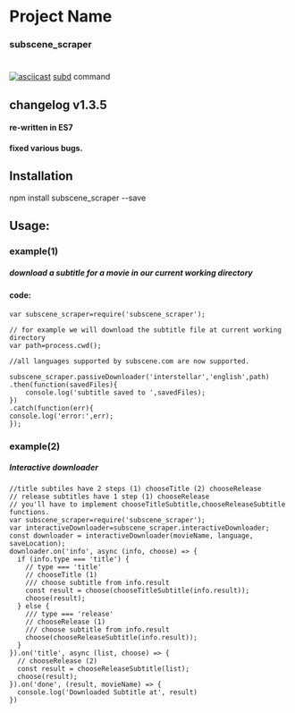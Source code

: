# Project Name

### subscene_scraper
#
#
[![asciicast](https://asciinema.org/a/1TwTvEdgZGUbJRZIORIGJr0ey.png)](https://asciinema.org/a/1TwTvEdgZGUbJRZIORIGJr0ey)
[subd](https://github.com/jodevsa/subd) command

## changelog v1.3.5
#### re-written  in ES7
#### fixed various bugs.
## Installation
  npm install subscene_scraper --save

## Usage:


### example(1)
##### download a subtitle for a movie in our current working directory
#### code:

    var subscene_scraper=require('subscene_scraper');

    // for example we will download the subtitle file at current working directory
    var path=process.cwd();

    //all languages supported by subscene.com are now supported.

    subscene_scraper.passiveDownloader('interstellar','english',path)
    .then(function(savedFiles){
        console.log('subtitle saved to ',savedFiles);    
    })
    .catch(function(err){
    console.log('error:',err);
    });

### example(2)
##### Interactive downloader
    //title subtiles have 2 steps (1) chooseTitle (2) chooseRelease
    // release subtitles have 1 step (1) chooseRelease
    // you'll have to implement chooseTitleSubtitle,chooseReleaseSubtitle functions.
    var subscene_scraper=require('subscene_scraper');
    var interactiveDownloader=subscene_scraper.interactiveDownloader;
    const downloader = interactiveDownloader(movieName, language, saveLocation);
    downloader.on('info', async (info, choose) => {
      if (info.type === 'title') {
        // type === 'title'
        // chooseTitle (1)
        /// choose subtitle from info.result
        const result = choose(chooseTitleSubtitle(info.result));
        choose(result);
      } else {
        /// type === 'release'
        // chooseRelease (1)
        /// choose subtitle from info.result
        choose(chooseReleaseSubtitle(info.result));
      }
    }).on('title', async (list, choose) => {
      // chooseRelease (2)
      const result = chooseReleaseSubtitle(list);
      choose(result);
    }).on('done', (result, movieName) => {
      console.log('Downloaded Subtitle at', result)
    })

